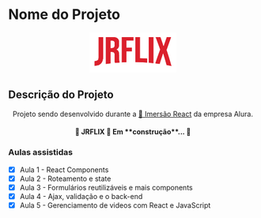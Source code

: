 # Nome do Projeto 
<a href='https://jrflix-imersao-react.netlify.app/'>
<div align='center'>
<img src='./src/assets/img/logo.png' alt='JRFLIX' />
</div>
</a>

## Descrição do Projeto
<p align="center">Projeto sendo desenvolvido durante a <a href="https://www.alura.com.br/imersao-react/">🔗 Imersão React</a> da empresa Alura.</p>

<h4 align="center"> 
	🚧  JRFLIX 🚀 Em **construção**...  🚧
</h4>

### Aulas assistidas

- [x] Aula 1 - React Components
- [x] Aula 2 - Roteamento e state
- [x] Aula 3 - Formulários reutilizáveis e mais components
- [x] Aula 4 - Ajax, validação e o back-end
- [x] Aula 5 - Gerenciamento de videos com React e JavaScript
